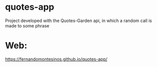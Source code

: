 # quotes-app
Project developed with the Quotes-Garden api, in which a random call is made to some phrase

# Web: 

https://fernandomontesinos.github.io/quotes-app/
